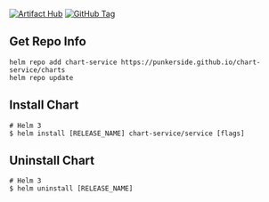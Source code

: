 [![Artifact Hub](https://img.shields.io/endpoint?url=https://artifacthub.io/badge/repository/chart-service)](https://artifacthub.io/packages/search?repo=chart-service)
[![GitHub Tag](https://img.shields.io/github/tag-date/punkerside/chart-service.svg?style=plastic)](https://github.com/punkerside/chart-service/tags/)

## Get Repo Info

```console
helm repo add chart-service https://punkerside.github.io/chart-service/charts
helm repo update
```

## Install Chart

```console
# Helm 3
$ helm install [RELEASE_NAME] chart-service/service [flags]
```

## Uninstall Chart

```console
# Helm 3
$ helm uninstall [RELEASE_NAME]
```
